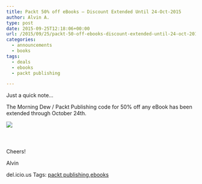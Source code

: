 ```yaml
---
title: Packt 50% off eBooks – Discount Extended Until 24-Oct-2015
author: Alvin A.
type: post
date: 2015-09-25T12:18:06+00:00
url: /2015/09/25/packt-50-off-ebooks-discount-extended-until-24-oct-2015/
categories:
  - announcements
  - books
tags:
  - deals
  - ebooks
  - packt publishing

---
```

Just a quick note…

The Morning Dew / Packt Publishing code for 50% off any eBook has been extended through October 24th. 

<a href="http://bit.ly/1KQdloJ" target="_blank"><img decoding="async" style="margin: 0px 0px 10px" src="/wp-content/uploads/2015/09/PacktBanner.png" /></a>

&nbsp;

Cheers!

Alvin

<div id="scid:0767317B-992E-4b12-91E0-4F059A8CECA8:b31ea91c-47d1-433a-84d6-34fa2a95f1f0" class="wlWriterEditableSmartContent" style="float: none; padding-bottom: 0px; padding-top: 0px; padding-left: 0px; margin: 0px; display: inline; padding-right: 0px">
  del.icio.us Tags: <a href="http://del.icio.us/popular/packt+publishing" rel="tag">packt publishing</a>,<a href="http://del.icio.us/popular/ebooks" rel="tag">ebooks</a>
</div>